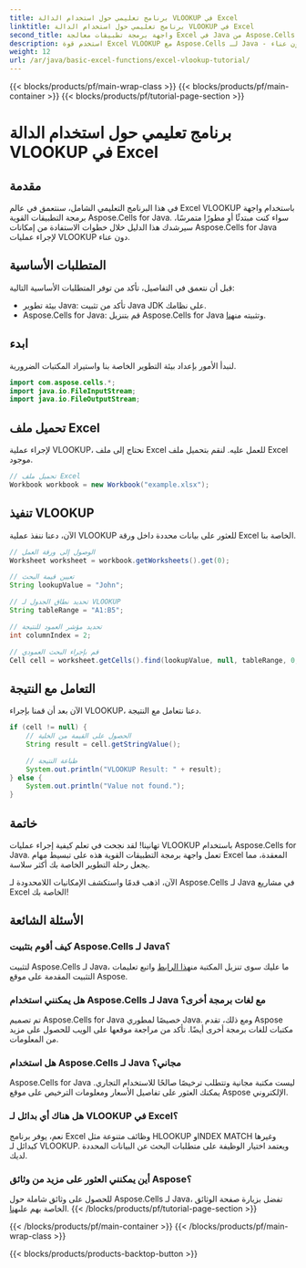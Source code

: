 ```yaml
---
title: برنامج تعليمي حول استخدام الدالة VLOOKUP في Excel
linktitle: برنامج تعليمي حول استخدام الدالة VLOOKUP في Excel
second_title: واجهة برمجة تطبيقات معالجة Excel في Java من Aspose.Cells
description: استخدم قوة Excel VLOOKUP مع Aspose.Cells لـ Java - دليلك الشامل لاسترجاع البيانات دون عناء.
weight: 12
url: /ar/java/basic-excel-functions/excel-vlookup-tutorial/
---
```


{{< blocks/products/pf/main-wrap-class >}}
{{< blocks/products/pf/main-container >}}
{{< blocks/products/pf/tutorial-page-section >}}

# برنامج تعليمي حول استخدام الدالة VLOOKUP في Excel


## مقدمة

في هذا البرنامج التعليمي الشامل، سنتعمق في عالم Excel VLOOKUP باستخدام واجهة برمجة التطبيقات القوية Aspose.Cells for Java. سواء كنت مبتدئًا أو مطورًا متمرسًا، سيرشدك هذا الدليل خلال خطوات الاستفادة من إمكانات Aspose.Cells for Java لإجراء عمليات VLOOKUP دون عناء.

## المتطلبات الأساسية

قبل أن نتعمق في التفاصيل، تأكد من توفر المتطلبات الأساسية التالية:

- بيئة تطوير Java: تأكد من تثبيت Java JDK على نظامك.
-  Aspose.Cells for Java: قم بتنزيل Aspose.Cells for Java وتثبيته من[هنا](https://releases.aspose.com/cells/java/).

## ابدء

لنبدأ الأمور بإعداد بيئة التطوير الخاصة بنا واستيراد المكتبات الضرورية.

```java
import com.aspose.cells.*;
import java.io.FileInputStream;
import java.io.FileOutputStream;
```

## تحميل ملف Excel

لإجراء عملية VLOOKUP، نحتاج إلى ملف Excel للعمل عليه. لنقم بتحميل ملف Excel موجود.

```java
// تحميل ملف Excel
Workbook workbook = new Workbook("example.xlsx");
```

## تنفيذ VLOOKUP

الآن، دعنا ننفذ عملية VLOOKUP للعثور على بيانات محددة داخل ورقة Excel الخاصة بنا.

```java
// الوصول إلى ورقة العمل
Worksheet worksheet = workbook.getWorksheets().get(0);

// تعيين قيمة البحث
String lookupValue = "John";

// تحديد نطاق الجدول لـ VLOOKUP
String tableRange = "A1:B5";

// تحديد مؤشر العمود للنتيجة
int columnIndex = 2;

// قم بإجراء البحث العمودي
Cell cell = worksheet.getCells().find(lookupValue, null, tableRange, 0, columnIndex);
```

## التعامل مع النتيجة

الآن بعد أن قمنا بإجراء VLOOKUP، دعنا نتعامل مع النتيجة.

```java
if (cell != null) {
    // الحصول على القيمة من الخلية
    String result = cell.getStringValue();

    // طباعة النتيجة
    System.out.println("VLOOKUP Result: " + result);
} else {
    System.out.println("Value not found.");
}
```

## خاتمة

تهانينا! لقد نجحت في تعلم كيفية إجراء عمليات VLOOKUP باستخدام Aspose.Cells for Java. تعمل واجهة برمجة التطبيقات القوية هذه على تبسيط مهام Excel المعقدة، مما يجعل رحلة التطوير الخاصة بك أكثر سلاسة.

الآن، اذهب قدمًا واستكشف الإمكانيات اللامحدودة لـ Aspose.Cells لـ Java في مشاريع Excel الخاصة بك!

## الأسئلة الشائعة

### كيف أقوم بتثبيت Aspose.Cells لـ Java؟

 لتثبيت Aspose.Cells لـ Java، ما عليك سوى تنزيل المكتبة من[هذا الرابط](https://releases.aspose.com/cells/java/) واتبع تعليمات التثبيت المقدمة على موقع Aspose.

### هل يمكنني استخدام Aspose.Cells لـ Java مع لغات برمجة أخرى؟

تم تصميم Aspose.Cells for Java خصيصًا لمطوري Java. ومع ذلك، تقدم Aspose مكتبات للغات برمجة أخرى أيضًا. تأكد من مراجعة موقعها على الويب للحصول على مزيد من المعلومات.

### هل استخدام Aspose.Cells لـ Java مجاني؟

Aspose.Cells for Java ليست مكتبة مجانية وتتطلب ترخيصًا صالحًا للاستخدام التجاري. يمكنك العثور على تفاصيل الأسعار ومعلومات الترخيص على موقع Aspose الإلكتروني.

### هل هناك أي بدائل لـ VLOOKUP في Excel؟

نعم، يوفر برنامج Excel وظائف متنوعة مثل HLOOKUP وINDEX MATCH وغيرها كبدائل لـ VLOOKUP. ويعتمد اختيار الوظيفة على متطلبات البحث عن البيانات المحددة لديك.

### أين يمكنني العثور على مزيد من وثائق Aspose؟

 للحصول على وثائق شاملة حول Aspose.Cells لـ Java، تفضل بزيارة صفحة الوثائق الخاصة بهم على[هنا](https://reference.aspose.com/cells/java/).
{{< /blocks/products/pf/tutorial-page-section >}}

{{< /blocks/products/pf/main-container >}}
{{< /blocks/products/pf/main-wrap-class >}}

{{< blocks/products/products-backtop-button >}}
